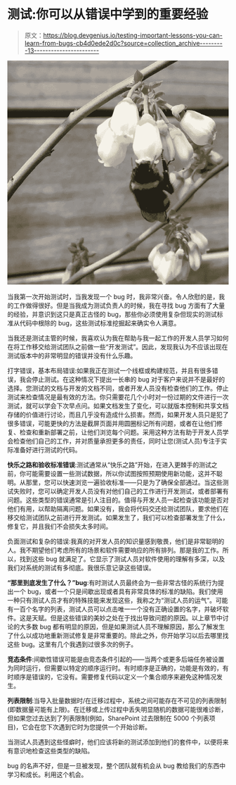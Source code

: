 # 测试:你可以从错误中学到的重要经验

> 原文：<https://blog.devgenius.io/testing-important-lessons-you-can-learn-from-bugs-cb4d0ede2d0c?source=collection_archive---------13----------------------->

![](img/d7779bd1ee53c52e455f5be8144911ee.png)

当我第一次开始测试时，当我发现一个 bug 时，我非常兴奋。令人欣慰的是，我的工作做得很好。但是当我成为测试负责人的时候，我在寻找 bug 方面有了大量的经验，并意识到这只是真正古怪的 bug，那些你必须使用复杂但现实的测试标准从代码中根除的 bug，这些测试标准挖掘起来确实令人满意。

当我还是测试主管的时候，我喜欢认为我在帮助与我一起工作的开发人员学习如何在将工作移交给测试团队之前做一些“开发测试”。因此，发现我认为不应该出现在测试版本中的非常明显的错误并没有什么乐趣。

打字错误，基本布局错误:如果我正在测试一个线框或构建规范，并且有很多错误，我会停止测试。在这种情况下提出一长串的 bug 对于客户来说并不是最好的选择。您测试的文档与开发的文档不同，或者开发人员没有检查他们的工作。停止测试来检查情况是最有效的方法。你只需要花几个小时对一份过期的文件进行一次测试，就可以学会下次早点问。如果文档发生了变化，可以就版本控制和共享文档存储的价值进行讨论，而且几乎没有造成什么损害。然而，如果开发人员只是犯了很多错误，可能更快的方法是截屏页面并用圆圈标记所有问题，或者在让他们修复、检查和重新部署之前，让他们浏览每个问题。采用这种方法有助于开发人员学会检查他们自己的工作，并对质量承担更多的责任，同时让您(测试人员)专注于实际准备好进行测试的代码。

**快乐之路和验收标准错误**:测试通常从“快乐之路”开始，在进入更棘手的测试之前，你可能需要设置一些测试数据，所以你试图按照预期使用新功能，这并不聪明。从那里，您可以快速浏览一遍验收标准——只是为了确保全部通过。当这些测试失败时，您可以确定开发人员没有对他们自己的工作进行开发测试，或者部署有问题。这些类型的错误通常是引人注目的。值得与开发人员一起检查该功能是否对他们有用，以帮助隔离问题。如果没有，我会将代码交还给测试团队，要求他们在移交给测试团队之前进行开发测试。如果发生了，我们可以检查部署发生了什么，修复它，并且我们不会损失太多时间。

负面测试和复杂的错误:我真的对开发人员的知识量感到敬畏，他们是非常聪明的人。我不期望他们考虑所有的场景和软件需要响应的所有排列。那是我的工作。所以，找到这些 bug 就满足了。它显示了测试人员对软件使用的理解有多深，以及我们对系统的测试有多彻底。我很乐意记录这些错误。

**“那里到底发生了什么？”bug**:有时测试人员最终会为一些非常古怪的系统行为提出一个 bug，或者一个只是间歇出现或者具有非常具体的标准的缺陷。我们使用一种只有测试人员才有的特殊技能来发现这些，我称之为“测试人员的运气”。可能有一百个名字的列表，测试人员可以点击唯一一个没有正确设置的名字，并破坏软件。这是天赋。但是这些错误的美妙之处在于找出导致问题的原因。以上章节中讨论的大多数 bug 都有明显的原因，但是如果测试人员不理解原因，那么了解发生了什么以成功地重新测试修复是非常重要的。除此之外，你开始学习以后去哪里找这些 bug。这里有几个我遇到过很多次的例子。

**竞态条件**:间歇性错误可能是由竞态条件引起的——当两个或更多后端任务被设置为同时运行，但需要以特定的顺序运行时。有时顺序是正确的，功能是有效的，有时顺序是错误的，它没有。需要修复代码以定义一个集合顺序来避免这种情况发生。

**列表限制**:当导入批量数据时/在迁移过程中，系统之间可能存在不可见的列表限制(即数据量可能有上限)。在迁移或上传过程中丢失明显随机的数据可能很难诊断，但如果您过去达到了列表限制(例如，SharePoint 过去限制在 5000 个列表项目)，它会在您下次遇到它时为您提供一个开始诊断。

当测试人员遇到这些怪癖时，他们应该将新的测试添加到他们的套件中，以便将来有意识地检查这些类型的缺陷。

bug 的名声不好，但是一旦被发现，整个团队就有机会从 bug 教给我们的东西中学习和成长。利用这个机会。